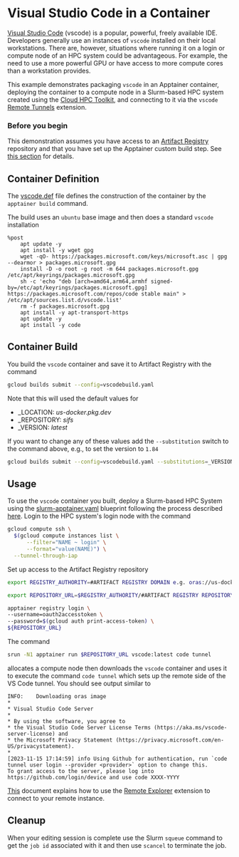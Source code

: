 # Visual Studio Code in a Container

[Visual Studio Code](https://code.visualstudio.com/) (vscode) is a popular, powerful, freely available IDE. Developers generally use an instances of `vscode` installed on their local workstations. There are, however, situations where running it on a login or compute node of an HPC system could be advantageous. For example, the need to use a more powerful GPU or have access to more compute cores than a workstation provides.

This example demonstrates packaging `vscode` in an Apptainer container, deploying the container to a compute node in a Slurm-based HPC system created using the [Cloud HPC Toolkit](https://cloud.google.com/hpc-toolkit/docs/overview), and connecting to it via the `vscode` [Remote Tunnels](https://code.visualstudio.com/docs/remote/tunnels) extension.

### Before you begin
This demonstration assumes you have access to an [Artifact Registry](https://cloud.google.com/artifact-registry) repository and that you have set up the Apptainer custom build step. See [this section](../../../README.md#before-you-begin) for details.

## Container Definition

The [vscode.def](./vscode.def) file defines the construction of the container by the `apptainer build` command.

The build uses an `ubuntu` base image and then does a standard `vscode` installation

```
%post
    apt update -y
    apt install -y wget gpg
    wget -qO- https://packages.microsoft.com/keys/microsoft.asc | gpg --dearmor > packages.microsoft.gpg
    install -D -o root -g root -m 644 packages.microsoft.gpg /etc/apt/keyrings/packages.microsoft.gpg
    sh -c 'echo "deb [arch=amd64,arm64,armhf signed-by=/etc/apt/keyrings/packages.microsoft.gpg] https://packages.microsoft.com/repos/code stable main" > /etc/apt/sources.list.d/vscode.list'
    rm -f packages.microsoft.gpg
    apt install -y apt-transport-https
    apt update -y
    apt install -y code
```

## Container Build

You build the `vscode` container and save it to Artifact Registry with the command

```bash
gcloud builds submit --config=vscodebuild.yaml
```

Note that this will used the default values for
- _LOCATION: _*us-docker.pkg.dev*_
- _REPOSITORY: _*sifs*_
- _VERSION: _*latest*_

If you want to change any of these values add the `--substitution` switch to the command above, e.g., to set the version to `1.84`

```bash
gcloud builds submit --config=vscodebuild.yaml --substitutions=_VERSION=1.84
```

## Usage

To use the `vscode` container you built, deploy a Slurm-based HPC System using the [slurm-apptainer.yaml](../../../cluster/slurm-apptainer.yaml) blueprint following the process described [here](../../../cluster/README.md). Login to the HPC system's login node with the command

```bash
gcloud compute ssh \
  $(gcloud compute instances list \
      --filter="NAME ~ login" \
      --format="value(NAME)") \
  --tunnel-through-iap
```

Set up access to the Artifact Registry repository

```bash
export REGISTRY_AUTHORITY=#ARTIFACT REGISTRY DOMAIN e.g. oras://us-docker.pkg.dev
```

```bash
export REPOSITORY_URL=$REGISTRY_AUTHORITY/#ARTIFACT REGISTRY REPOSITORY e.g. myproject/sifs
```

```bash
apptainer registry login \
--username=oauth2accesstoken \
--password=$(gcloud auth print-access-token) \ 
${REPOSITORY_URL}
```

The command

```bash
srun -N1 apptainer run $REPOSITORY_URL vscode:latest code tunnel
```

allocates a compute node then downloads the `vscode` container and uses it to execute the command `code tunnel` which sets up the remote side of the VS Code tunnel. You should see output similar to

```
INFO:    Downloading oras image
*
* Visual Studio Code Server
*
* By using the software, you agree to
* the Visual Studio Code Server License Terms (https://aka.ms/vscode-server-license) and
* the Microsoft Privacy Statement (https://privacy.microsoft.com/en-US/privacystatement).
*
[2023-11-15 17:14:59] info Using Github for authentication, run `code tunnel user login --provider <provider>` option to change this.
To grant access to the server, please log into https://github.com/login/device and use code XXXX-YYYY
```

[This](https://code.visualstudio.com/docs/remote/tunnels) document explains how to use the [Remote Explorer](https://marketplace.visualstudio.com/items?itemName=ms-vscode.remote-explorer) extension to connect to your remote instance.

## Cleanup

When your editing session is complete use the Slurm `squeue` command to get the `job id` associated with it and then use `scancel` to terminate the job.